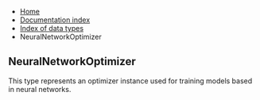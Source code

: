 <ul class="breadcrumb">
    <li><a href="">Home</a></li>
    <li><a href="documentation">Documentation index</a></li>
    <li><a href="types/">Index of data types</a></li>
    <li>NeuralNetworkOptimizer</li>
</ul>

## NeuralNetworkOptimizer

This type represents an optimizer instance used for training models based in neural networks.
